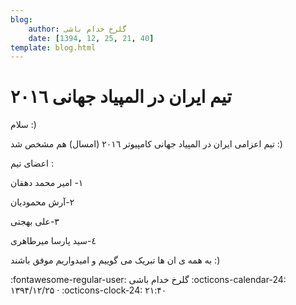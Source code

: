 ```yaml
---
blog:
    author: گلرخ خدام باشی
    date: [1394, 12, 25, 21, 40]
template: blog.html
---
```

# تیم ایران در المپیاد جهانى ٢٠١٦

<div class="cnt">
<p>سلام :) </p>
<p>تیم اعزامى ایران در المپیاد جهانى کامپیوتر ٢٠١٦ (امسال) هم مشخص شد :) </p>
<p>اعضاى تیم : </p>
<p>١- امیر محمد دهقان </p>
<p>٢-آرش محمودیان </p>
<p>٣-على بهجتى </p>
<p>٤-سید پارسا میرطاهرى </p>
<p>به همه ى ان ها تبریک می گوییم و امیدواریم موفق باشند :) </p>
</div>

<div class="blog-info" markdown>
<span class="blog-author">
:fontawesome-regular-user: گلرخ خدام باشی
</span>
<span class="blog-date">
:octicons-calendar-24: ۱۳۹۴/۱۲/۲۵ · :octicons-clock-24: ۲۱:۴۰
</span>
</div>

